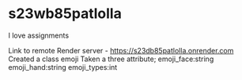 # s23wb85patlolla

I love assignments

Link to remote Render server - https://s23db85patlolla.onrender.com 
Created a class emoji
Taken a three attribute;
emoji_face:string
emoji_hand:string
emoji_types:int